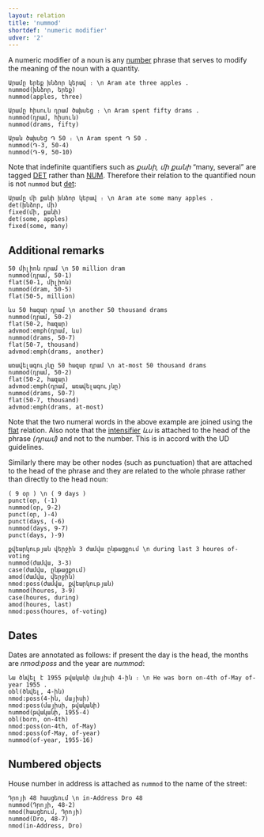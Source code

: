 ```yaml
---
layout: relation
title: 'nummod'
shortdef: 'numeric modifier'
udver: '2'
---
```


A numeric modifier of a noun is any [number](NUM) phrase
that serves to modify the meaning of the noun with a quantity.

~~~ sdparse
Արամը երեք խնձոր կերավ ։ \n Aram ate three apples .
nummod(խնձոր, երեք)
nummod(apples, three)
~~~

~~~ sdparse
Արամը հիսուն դրամ ծախսեց ։ \n Aram spent fifty drams .
nummod(դրամ, հիսուն)
nummod(drams, fifty)
~~~

~~~ sdparse
Արան ծախսեց ֏ 50 ։ \n Aram spent ֏ 50 .
nummod(֏-3, 50-4)
nummod(֏-9, 50-10)
~~~

Note that indefinite quantifiers such as _քանի, մի քանի_ “many, several” are tagged [DET]() rather than [NUM](). Therefore their relation to the quantified noun is not `nummod` but [det]():

~~~ sdparse
Արամը մի քանի խնձոր կերավ ։ \n Aram ate some many apples .
det(խնձոր, մի)
fixed(մի, քանի)
det(some, apples)
fixed(some, many)
~~~

## Additional remarks

~~~ sdparse
50 միլիոն դրամ \n 50 million dram
nummod(դրամ, 50-1)
flat(50-1, միլիոն)
nummod(dram, 50-5)
flat(50-5, million)
~~~

~~~ sdparse
ևս 50 հազար դրամ \n another 50 thousand drams
nummod(դրամ, 50-2)
flat(50-2, հազար)
advmod:emph(դրամ, ևս)
nummod(drams, 50-7)
flat(50-7, thousand)
advmod:emph(drams, another)
~~~

~~~ sdparse
առավելագույնը 50 հազար դրամ \n at-most 50 thousand drams
nummod(դրամ, 50-2)
flat(50-2, հազար)
advmod:emph(դրամ, առավելագույնը)
nummod(drams, 50-7)
flat(50-7, thousand)
advmod:emph(drams, at-most)
~~~

Note that the two numeral words in the above example are joined using the [flat]() relation.
Also note that the [intensifier](advmod:emph) _ևս_ is attached to the head of the phrase _(դրամ)_ and not to the number.
This is in accord with the UD guidelines.

Similarly there may be other nodes (such as punctuation) that are attached to the head of the phrase
and they are related to the whole phrase rather than directly to the head noun:

~~~ sdparse
( 9 օր ) \n ( 9 days )
punct(օր, (-1)
nummod(օր, 9-2)
punct(օր, )-4)
punct(days, (-6)
nummod(days, 9-7)
punct(days, )-9)
~~~

~~~ sdparse
քվեարկության վերջին 3 ժամվա ընթացքում \n during last 3 houres of-voting
nummod(ժամվա, 3-3)
case(ժամվա, ընթացքում)
amod(ժամվա, վերջին)
nmod:poss(ժամվա, քվեարկության)
nummod(houres, 3-9)
case(houres, during)
amod(houres, last)
nmod:poss(houres, of-voting)
~~~

## Dates

Dates are annotated as follows: if present the day is the head, the months are _nmod:poss_ and the year are _nummod_:

~~~ sdparse
Նա ծնվել է 1955 թվականի մայիսի 4-ին ։ \n He was born on-4th of-May of-year 1955 .
obl(ծնվել, 4-ին)
nmod:poss(4-ին, մայիսի)
nmod:poss(մայիսի, թվականի)
nummod(թվականի, 1955-4)
obl(born, on-4th)
nmod:poss(on-4th, of-May)
nmod:poss(of-May, of-year)
nummod(of-year, 1955-16)
~~~

## Numbered objects

House number in address is attached as `nummod` to the name of the street:

~~~ sdparse
Դրոյի 48 հասցեում \n in-Address Dro 48
nummod(Դրոյի, 48-2)
nmod(հասցեում, Դրոյի)
nummod(Dro, 48-7)
nmod(in-Address, Dro)
~~~
<!-- Interlanguage links updated Čt lis 12 09:43:34 CET 2020 -->
